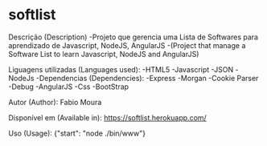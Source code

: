 # softlist
Descrição (Description)
-Projeto que gerencia uma Lista de Softwares para aprendizado de Javascript, NodeJS, AngularJS
-(Project that manage a Software List to learn Javascript, NodeJS and AngularJS)

Liguagens utilizadas (Languages used): 
-HTML5
-Javascript
-JSON
-NodeJs 
   -Dependencias (Dependencies): 
    -Express
    -Morgan
    -Cookie Parser
    -Debug
-AngularJS
   -Css
   -BootStrap
   
 Autor (Author): Fabio Moura
 
 Disponível em (Available in): https://softlist.herokuapp.com/ 
 
 Uso (Usage): {"start": "node ./bin/www"}
